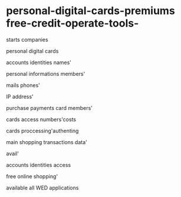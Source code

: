 # personal-digital-cards-premiums free-credit-operate-tools-
starts companies 

personal digital cards




accounts identities names'

personal informations members'

mails phones'

IP address'

purchase payments card members' 

cards access numbers'costs

cards proccessing'authenting


main shopping transactions data' 

 avail'

accounts identities access 

free online shopping'

available all WED applications


